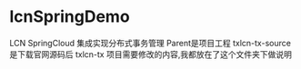 # lcnSpringDemo
LCN SpringCloud 集成实现分布式事务管理 Parent是项目工程
txlcn-tx-source是下载官网源码后 txlcn-tx 项目需要修改的内容,我都放在了这个文件夹下做说明

